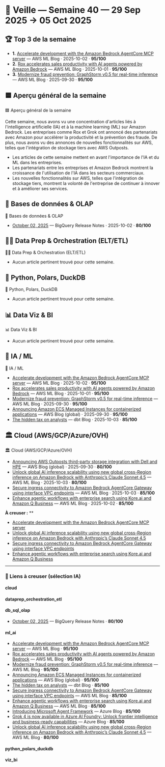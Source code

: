 # 🧠 Veille — Semaine 40 — 29 Sep 2025 → 05 Oct 2025

## 🏆 Top 3 de la semaine

- **1.** [Accelerate development with the Amazon Bedrock AgentCore MCP server](https://aws.amazon.com/blogs/machine-learning/accelerate-development-with-the-amazon-bedrock-agentcore-mcpserver/) — AWS ML Blog · 2025-10-02 · **95/100**
- **2.** [Rox accelerates sales productivity with AI agents powered by Amazon Bedrock](https://aws.amazon.com/blogs/machine-learning/rox-accelerates-sales-productivity-with-ai-agents-powered-by-amazon-bedrock/) — AWS ML Blog · 2025-10-01 · **95/100**
- **3.** [Modernize fraud prevention: GraphStorm v0.5 for real-time inference](https://aws.amazon.com/blogs/machine-learning/modernize-fraud-prevention-graphstorm-v0-5-for-real-time-inference/) — AWS ML Blog · 2025-09-30 · **95/100**

## 🟦 Aperçu général de la semaine

🟦 Aperçu général de la semaine

Cette semaine, nous avons vu une concentration d'articles liés à l'intelligence artificielle (IA) et à la machine learning (ML) sur Amazon Bedrock. Les entreprises comme Rox et Grok ont annoncé des partenariats avec Amazon pour accélérer la productivité et la prévention des fraude. De plus, nous avons vu des annonces de nouvelles fonctionnalités sur AWS, telles que l'intégration de stockage tiers avec AWS Outposts.

- Les articles de cette semaine mettent en avant l'importance de l'IA et du ML dans les entreprises.
- Les partenariats entre les entreprises et Amazon Bedrock montrent la croissance de l'utilisation de l'IA dans les secteurs commerciaux.
- Les nouvelles fonctionnalités sur AWS, telles que l'intégration de stockage tiers, montrent la volonté de l'entreprise de continuer à innover et à améliorer ses services.

## 🔢 Bases de données & OLAP

🔢 Bases de données & OLAP

- [October 02, 2025](https://cloud.google.com/bigquery/docs/release-notes#October_02_2025) — BigQuery Release Notes · 2025-10-02 · **80/100**

## 👨‍🔧 Data Prep & Orchestration (ELT/ETL)

👨‍🔧 Data Prep & Orchestration (ELT/ETL)

- Aucun article pertinent trouvé pour cette semaine.

## 🐍 Python, Polars, DuckDB

🐍 Python, Polars, DuckDB

- Aucun article pertinent trouvé pour cette semaine.

## 📊 Data Viz & BI

📊 Data Viz & BI

- Aucun article pertinent trouvé pour cette semaine.

## 🔬 IA / ML

🔬 IA / ML

- [Accelerate development with the Amazon Bedrock AgentCore MCP server](https://aws.amazon.com/blogs/machine-learning/accelerate-development-with-the-amazon-bedrock-agentcore-mcpserver/) — AWS ML Blog · 2025-10-02 · **95/100**
- [Rox accelerates sales productivity with AI agents powered by Amazon Bedrock](https://aws.amazon.com/blogs/machine-learning/rox-accelerates-sales-productivity-with-ai-agents-powered-by-amazon-bedrock/) — AWS ML Blog · 2025-10-01 · **95/100**
- [Modernize fraud prevention: GraphStorm v0.5 for real-time inference](https://aws.amazon.com/blogs/machine-learning/modernize-fraud-prevention-graphstorm-v0-5-for-real-time-inference/) — AWS ML Blog · 2025-09-30 · **95/100**
- [Announcing Amazon ECS Managed Instances for containerized applications](https://aws.amazon.com/blogs/aws/announcing-amazon-ecs-managed-instances-for-containerized-applications/) — AWS Blog (global) · 2025-09-30 · **95/100**
- [The hidden tax on analysts](https://www.getdbt.com/blog/the-hidden-tax-on-analysts) — dbt Blog · 2025-10-03 · **85/100**

## 🏛️ Cloud (AWS/GCP/Azure/OVH)

🏛️ Cloud (AWS/GCP/Azure/OVH)

- [Announcing AWS Outposts third-party storage integration with Dell and HPE](https://aws.amazon.com/blogs/aws/announcing-aws-outposts-third-party-storage-integration-with-dell-and-hpe/) — AWS Blog (global) · 2025-09-30 · **80/100**
- [Unlock global AI inference scalability using new global cross-Region inference on Amazon Bedrock  with Anthropic’s Claude Sonnet 4.5](https://aws.amazon.com/blogs/machine-learning/unlock-global-ai-inference-scalability-using-new-global-cross-region-inference-on-amazon-bedrock-with-anthropics-claude-sonnet-4-5/) — AWS ML Blog · 2025-10-03 · **80/100**
- [Secure ingress connectivity to Amazon Bedrock AgentCore Gateway using interface VPC endpoints](https://aws.amazon.com/blogs/machine-learning/secure-ingress-connectivity-to-amazon-bedrock-agentcore-gateway-using-interface-vpc-endpoints/) — AWS ML Blog · 2025-10-03 · **85/100**
- [Enhance agentic workflows with enterprise search using Kore.ai and Amazon Q Business](https://aws.amazon.com/blogs/machine-learning/enhance-agentic-workflows-with-enterprise-search-using-kore-ai-and-amazon-q-business/) — AWS ML Blog · 2025-10-02 · **85/100**

**À creuser :**
**
- [Accelerate development with the Amazon Bedrock AgentCore MCP server](https://aws.amazon.com/blogs/machine-learning/accelerate-development-with-the-amazon-bedrock-agentcore-mcpserver/)
- [Unlock global AI inference scalability using new global cross-Region inference on Amazon Bedrock  with Anthropic’s Claude Sonnet 4.5](https://aws.amazon.com/blogs/machine-learning/unlock-global-ai-inference-scalability-using-new-global-cross-region-inference-on-amazon-bedrock-with-anthropics-claude-sonnet-4-5/)
- [Secure ingress connectivity to Amazon Bedrock AgentCore Gateway using interface VPC endpoints](https://aws.amazon.com/blogs/machine-learning/secure-ingress-connectivity-to-amazon-bedrock-agentcore-gateway-using-interface-vpc-endpoints/)
- [Enhance agentic workflows with enterprise search using Kore.ai and Amazon Q Business](https://aws.amazon.com/blogs/machine-learning/enhance-agentic-workflows-with-enterprise-search-using-kore-ai-and-amazon-q-business/)

---

### 🔗 Liens à creuser (sélection IA)

#### cloud

#### dataprep_orchestration_etl

#### db_sql_olap
- [October 02, 2025](https://cloud.google.com/bigquery/docs/release-notes#October_02_2025) — BigQuery Release Notes · **80/100**

#### ml_ai
- [Accelerate development with the Amazon Bedrock AgentCore MCP server](https://aws.amazon.com/blogs/machine-learning/accelerate-development-with-the-amazon-bedrock-agentcore-mcpserver/) — AWS ML Blog · **95/100**
- [Rox accelerates sales productivity with AI agents powered by Amazon Bedrock](https://aws.amazon.com/blogs/machine-learning/rox-accelerates-sales-productivity-with-ai-agents-powered-by-amazon-bedrock/) — AWS ML Blog · **95/100**
- [Modernize fraud prevention: GraphStorm v0.5 for real-time inference](https://aws.amazon.com/blogs/machine-learning/modernize-fraud-prevention-graphstorm-v0-5-for-real-time-inference/) — AWS ML Blog · **95/100**
- [Announcing Amazon ECS Managed Instances for containerized applications](https://aws.amazon.com/blogs/aws/announcing-amazon-ecs-managed-instances-for-containerized-applications/) — AWS Blog (global) · **95/100**
- [The hidden tax on analysts](https://www.getdbt.com/blog/the-hidden-tax-on-analysts) — dbt Blog · **85/100**
- [Secure ingress connectivity to Amazon Bedrock AgentCore Gateway using interface VPC endpoints](https://aws.amazon.com/blogs/machine-learning/secure-ingress-connectivity-to-amazon-bedrock-agentcore-gateway-using-interface-vpc-endpoints/) — AWS ML Blog · **85/100**
- [Enhance agentic workflows with enterprise search using Kore.ai and Amazon Q Business](https://aws.amazon.com/blogs/machine-learning/enhance-agentic-workflows-with-enterprise-search-using-kore-ai-and-amazon-q-business/) — AWS ML Blog · **85/100**
- [Introducing Microsoft Agent Framework](https://azure.microsoft.com/en-us/blog/introducing-microsoft-agent-framework/) — Azure Blog · **85/100**
- [Grok 4 is now available in Azure AI Foundry: Unlock frontier intelligence and business-ready capabilities](https://azure.microsoft.com/en-us/blog/grok-4-is-now-available-in-azure-ai-foundry-unlock-frontier-intelligence-and-business-ready-capabilities/) — Azure Blog · **85/100**
- [Unlock global AI inference scalability using new global cross-Region inference on Amazon Bedrock  with Anthropic’s Claude Sonnet 4.5](https://aws.amazon.com/blogs/machine-learning/unlock-global-ai-inference-scalability-using-new-global-cross-region-inference-on-amazon-bedrock-with-anthropics-claude-sonnet-4-5/) — AWS ML Blog · **80/100**

#### python_polars_duckdb

#### viz_bi
